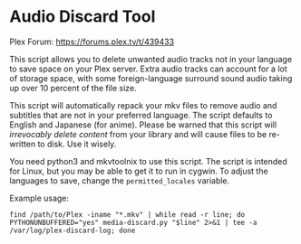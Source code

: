 # Audio Discard Tool

Plex Forum: https://forums.plex.tv/t/439433

This script allows you to delete unwanted audio tracks not in your language to save space on your Plex server. Extra audio tracks can account for a lot of storage space, with some foreign-language surround sound audio taking up over 10 percent of the file size.

This script will automatically repack your mkv files to remove audio and subtitles that are not in your preferred language. The script defaults to English and Japanese (for anime). Please be warned that this script will *irrevocably delete content* from your library and will cause files to be re-written to disk. Use it wisely.

You need python3 and mkvtoolnix to use this script. The script is intended for Linux, but you may be able to get it to run in cygwin. To adjust the languages to save, change the `permitted_locales` variable.

Example usage:
```
find /path/to/Plex -iname "*.mkv" | while read -r line; do PYTHONUNBUFFERED="yes" media-discard.py "$line" 2>&1 | tee -a /var/log/plex-discard-log; done

```
